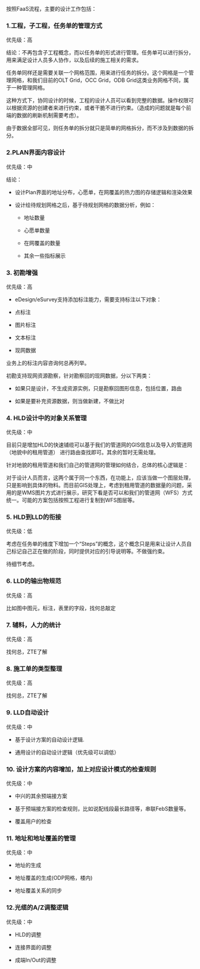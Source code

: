 
按照FaaS流程，主要的设计工作包括：

### 1.工程，子工程，任务单的管理方式

优先级：高

结论：不再包含子工程概念，而以任务单的形式进行管理。任务单可以进行拆分，用来满足设计人员多人协作，以及后续的施工相关的需求。

任务单同样还是需要关联一个网格范围，用来进行任务的拆分。这个网格是一个管理网格，和我们目前的OLT Grid，OCC Grid，ODB Grid这类业务网格不同，属于一种管理网格。

这种方式下，协同设计的时候，工程的设计人员可以看到完整的数据。操作权限可以根据资源的创建者来进行约束，或者干脆不进行约束。（造成的问题就是每个前端的数据的刷新机制需要考虑）。

由于数据全部可见，则任务单的拆分就只是简单的网格拆分，而不涉及到数据的拆分。

### 2.PLAN界面内容设计

优先级：中

结论：

-   设计Plan界面的地址分布，心愿单，在网覆盖的热力图的存储逻辑和渲染效果
    
-   设计绘待规划网格之后，基于待规划网格的数据分析，例如：
    
    -   地址数量
        
    -   心愿单数量
        
    -   在网覆盖的数量
        
    -   其余一些指标展示
        

### 3. 初勘增强

优先级：高

-   eDesign/eSurvey支持添加标注能力，需要支持标注以下对象：
    
-   点标注
    
-   图片标注
    
-   文本标注
    
-   现网数据
    

业务上的标注内容咨询何总再列举。

初勘支持现网资源勘察，针对勘察回的现网数据，分以下两类：

-   如果只是设计，不生成资源实例，只是勘察回图形信息，包括位置，路由
    
-   如果是要补充资源数据，则当做新建，不做比对
    

### 4. HLD设计中的对象关系管理

优先级：中

目前只是增加HLD的快速铺缆可以基于我们的管道网的GIS信息以及导入的管道网（地貌中的租用管道） 进行路由查找即可。其余的暂时无需处理。

针对地貌的租用管道和我们自己的管道网的管理如何结合，总体的核心逻辑是：

对于设计人员而言，这两个属于同一个东西，在功能上，应该当做一个图层处理，只是影响到具体的物料。而目前GIS处理上，考虑到租用管道的数据量的问题，采用的是WMS图片方式进行展示，研究下看是否可以和我们的管道网（WFS）方式统一。可能的方案包括按照工程进行复制到WFS图层等。

### 5. HLD到LLD的衔接

优先级：低

考虑在任务单的维度下增加一个“Steps”的概念，这个概念只是用来让设计人员自己标记自己正在做的阶段，同时提供对应的引导说明等。不做强约束。

待细节考虑。

### 6. LLD的输出物规范

优先级：高

比如图中图元，标注，表里的字段，找何总敲定

### 7. 辅料，人力的统计

优先级：高

找何总，ZTE了解

### 8. 施工单的类型整理

优先级：高

找何总，ZTE了解

### 9. LLD自动设计

优先级：中

-   基于设计方案的自动设计逻辑.
    
-   通用设计的自动设计逻辑（优先级可以调低）
    

### 10. 设计方案的内容增加，加上对应设计模式的检查规则

优先级：中

-   中兴的其余预端接方案
    
-   基于预端接方案的检查规则，比如说配线段最长路径等，串联FebS数量等。
    
-   覆盖用户的检查
    

### 11. 地址和地址覆盖的管理

优先级：中

-   地址的生成
    
-   地址覆盖的生成(ODP网格，楼内)
    
-   地址覆盖关系的同步
    

### 12.光缆的A/Z调整逻辑

优先级：中

-   HLD的调整
    
-   连接界面的调整
    
-   成端In/Out的调整